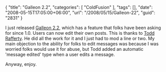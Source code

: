 {
	"title": "Galleon 2.2",
	"categories": [
		"ColdFusion"
	],
	"tags": [],
	"date": "2008-05-15T17:05:00+06:00",
	"url": "/2008/05/15/Galleon-22",
	"guid": "2831"
}

I just released <a href="http://galleon.riaforge.org">Galleon 2.2</a>, which has a feature that folks have been asking for since 1.0. Users can now edit their own posts. This is thanks to <a href="http://web-rat.com/">Todd Rafferty</a>. He did all the work for it and I just had to mod a line or two. My main objection to the ability for folks to edit messages was because I was worried folks would use it for abuse, but Todd added an automatic 'message edited' type when a user edits a message.

Anyway, enjoy.